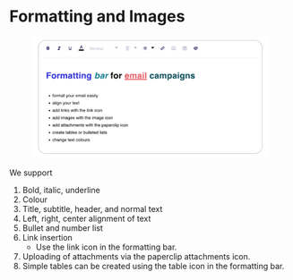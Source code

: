 # Formatting and Images

<figure><img src="../../../.gitbook/assets/Screenshot 2023-06-06 at 7.09.21 PM.png" alt=""><figcaption></figcaption></figure>

We support

1. Bold, italic, underline
2. Colour
3. Title, subtitle, header, and normal text
4. Left, right, center alignment of text
5. Bullet and number list
6. Link insertion
   * Use the link icon in the formatting bar.
7. Uploading of attachments via the paperclip attachments icon.
8. Simple tables can be created using the table icon in the formatting bar.
